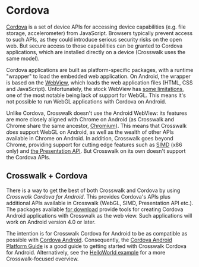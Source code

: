 # Cordova

[Cordova](http://cordova.apache.org/) is a set of device APIs for accessing device capabilities (e.g. file storage, accelerometer) from JavaScript. Browsers typically prevent access to such APIs, as they could introduce serious security risks on the open web. But secure access to those capabilities can be granted to Cordova applications, which are installed directly on a device (Crosswalk uses the same model).

Cordova applications are built as platform-specific packages, with a runtime "wrapper" to load the embedded web application. On Android, the wrapper is based on the [WebView](http://developer.android.com/guide/webapps/webview.html), which loads the web application files (HTML, CSS and JavaScript). Unfortunately, the stock WebView has [some limitations](https://developers.google.com/chrome/mobile/docs/webview/overview#does_the_new_webview_have_feature_parity_with_chrome_for_android), one of the most notable being lack of support for WebGL. This means it's not possible to run WebGL applications with Cordova on Android.

Unlike Cordova, Crosswalk doesn't use the Android WebView: its features are more closely aligned with Chrome on Android (as Crosswalk and Chrome share the same ancestor, [Chromium](http://www.chromium.org/)). This means that Crosswalk *does* support WebGL on Android, as well as the wealth of other APIs available in Chrome on Android. In addition, Crosswalk goes beyond Chrome, providing support for cutting edge features such as [SIMD](/documentation/samples/simd) (x86 only) and [the Presentation API](https://github.com/crosswalk-project/crosswalk-website/wiki/Presentation-api-manual). But Crosswalk on its own doesn't support the Cordova APIs.

## Crosswalk + Cordova

There is a way to get the best of both Crosswalk and Cordova by using *Crosswalk Cordova for Android*. This provides Cordova's APIs plus additional APIs available in Crosswalk (WebGL, SIMD, Presentation API etc.). The packages available [for download](/documentation/downloads) provide tools for creating Cordova Android applications with Crosswalk as the web view. Such applications will work on Android version 4.0 or later.

The intention is for Crosswalk Cordova for Android to be as compatible as possible with [Cordova Android](https://github.com/apache/cordova-android). Consequently, the [Cordova Android Platform Guide](http://cordova.apache.org/docs/en/3.3.0/guide_platforms_android_index.md.html#Android%20Platform%20Guide) is a good guide to getting started with Crosswalk Cordova for Android. Alternatively, see the [HelloWorld example](/documentation/cordova/develop_an_application) for a more Crosswalk-focused overview.
